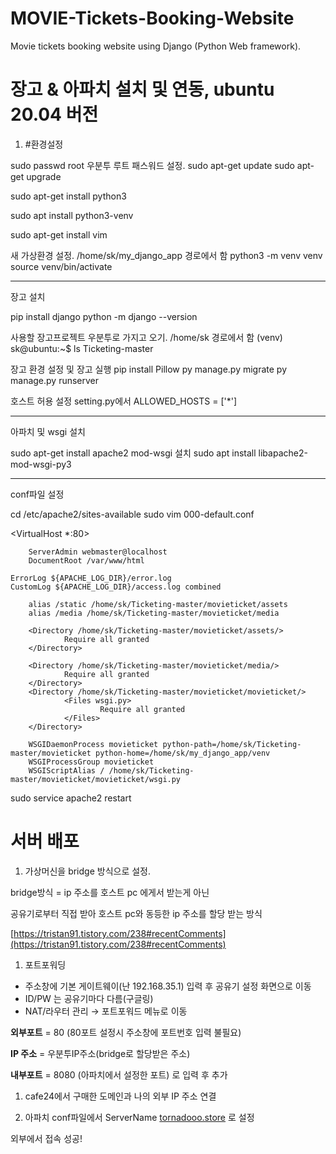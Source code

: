 # MOVIE-Tickets-Booking-Website
Movie tickets booking website using Django (Python Web framework).  

# 장고 & 아파치 설치 및 연동, ubuntu 20.04 버전
1. #환경설정

sudo passwd root  우분투 루트 패스워드 설정.
sudo apt-get update
sudo apt-get upgrade

sudo apt-get install python3

sudo apt install python3-venv

sudo apt-get install vim

 새 가상환경 설정. /home/sk/my_django_app 경로에서 함
python3 -m venv venv
source venv/bin/activate

-------------------------------------------------------
 장고 설치


pip install django
python -m django --version

사용할 장고프로젝트 우분투로 가지고 오기. /home/sk 경로에서 함
(venv) sk@ubuntu:~$ ls
Ticketing-master

장고 환경 설정 및 장고 실행
pip install Pillow
py manage.py migrate
py manage.py runserver

호스트 허용 설정
setting.py에서 ALLOWED_HOSTS = ['*'] 

-------------------------------------------------------
 아파치 및 wsgi 설치
  

sudo apt-get install apache2 
 mod-wsgi 설치
sudo apt install libapache2-mod-wsgi-py3

-------------------------------------------------------------
 conf파일 설정


cd /etc/apache2/sites-available
sudo vim 000-default.conf

<VirtualHost *:80>

        ServerAdmin webmaster@localhost
        DocumentRoot /var/www/html

	ErrorLog ${APACHE_LOG_DIR}/error.log
	CustomLog ${APACHE_LOG_DIR}/access.log combined

        alias /static /home/sk/Ticketing-master/movieticket/assets
        alias /media /home/sk/Ticketing-master/movieticket/media

        <Directory /home/sk/Ticketing-master/movieticket/assets/>
                Require all granted
        </Directory>

        <Directory /home/sk/Ticketing-master/movieticket/media/>
                Require all granted
        </Directory>
        <Directory /home/sk/Ticketing-master/movieticket/movieticket/>
                <Files wsgi.py>
                        Require all granted
                </Files>
        </Directory>

        WSGIDaemonProcess movieticket python-path=/home/sk/Ticketing-master/movieticket python-home=/home/sk/my_django_app/venv
        WSGIProcessGroup movieticket
        WSGIScriptAlias / /home/sk/Ticketing-master/movieticket/movieticket/wsgi.py

</VirtualHost>


sudo service apache2 restart

# 서버 배포

1. 가상머신을 bridge 방식으로 설정. 

 bridge방식 = ip 주소를 호스트 pc 에게서 받는게 아닌 

공유기로부터 직접 받아 호스트 pc와 동등한 ip 주소를 할당 받는 방식

[https://tristan91.tistory.com/238#recentComments](https://tristan91.tistory.com/238#recentComments)

1. 포트포워딩
- 주소창에 기본 게이트웨이(난 192.168.35.1) 입력 후 공유기 설정 화면으로 이동
- ID/PW 는 공유기마다 다름(구글링)
- NAT/라우터 관리 → 포트포워드 메뉴로 이동

**외부포트** = 80 (80포트 설정시 주소창에 포트번호 입력 불필요)

 **IP 주소** = 우분투IP주소(bridge로 할당받은 주소)

**내부포트** = 8080 (아파치에서 설정한 포트) 로 입력 후 추가

1. cafe24에서 구매한 도메인과 나의 외부 IP 주소 연결

1. 아파치 conf파일에서 ServerName [tornadooo.store](http://tornadooo.store) 로  설정

외부에서 접속 성공!
